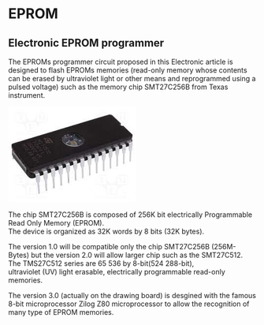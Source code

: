 # EPROM
## Electronic EPROM programmer

The EPROMs programmer circuit proposed in this Electronic article is designed to flash 
EPROMs memories (read-only memory whose contents can be erased by ultraviolet light 
or other means and reprogrammed using a pulsed voltage) such as the memory chip SMT27C256B from Texas instrument. 


![image](https://github.com/yoyoberenguer/EPROM/blob/main/27C256.jpg)

The chip SMT27C256B is composed of 256K bit electrically Programmable Read Only Memory (EPROM).  
The device is organized as 32K words by 8 bits  (32K  bytes). 

The version 1.0 will be compatible only the chip SMT27C256B (256M-Bytes) but the version 2.0 will
allow larger chip such as the SMT27C512. The  TMS27C512  series  are  65 536  by  8-bit(524 288-bit),   
ultraviolet (UV) light erasable, electrically programmable read-only  memories.

The version 3.0 (actually on the drawing board) is desgined with the famous 8-bit microprocessor Zilog Z80 
microprocessor to allow the recognition of many type of EPROM memories. 





